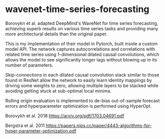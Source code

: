# wavenet-time-series-forecasting
Borovykn et al. adapted DeepMind's WaveNet for time series forecasting, achieving superb results on various time series tasks and providing many more architectural details than the original paper. 

This is my implementation of their model in Pytorch, built inside a custom model API. The network captures autocorrelations and correlations with related time series using 1-dimensional dilated causal convolutions, which allows the model to see significantly longer lags without blowing up in its number of parameters. 

Skip-connections in each dilated causal convolution stack similar to those found in ResNet allow the network to easily learn identity mappings by driving some weights to zero, allowing multiple layers to be stacked while avoiding getting stuck at sub-optimal local minima.

Rolling origin evaluation is implemented to de-bias out-of-sample forecast errors and hyperparameter optimization is performed using HyperOpt.

Borovykh et al. 2018
https://arxiv.org/pdf/1703.04691.pdf

Bergstra et al. 2011
https://papers.nips.cc/paper/4443-algorithms-for-hyper-parameter-optimization.pdf
